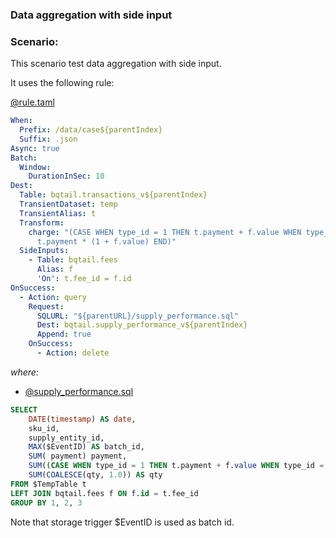 ### Data aggregation with side input

### Scenario:

This scenario test data aggregation with side input.

It uses the following rule:

[@rule.taml](rule/rule.yaml)
```yaml
When:
  Prefix: /data/case${parentIndex}
  Suffix: .json
Async: true
Batch:
  Window:
    DurationInSec: 10
Dest:
  Table: bqtail.transactions_v${parentIndex}
  TransientDataset: temp
  TransientAlias: t
  Transform:
    charge: "(CASE WHEN type_id = 1 THEN t.payment + f.value WHEN type_id = 2 THEN
      t.payment * (1 + f.value) END)"
  SideInputs:
    - Table: bqtail.fees
      Alias: f
      'On': t.fee_id = f.id
OnSuccess:
  - Action: query
    Request:
      SQLURL: "${parentURL}/supply_performance.sql"
      Dest: bqtail.supply_performance_v${parentIndex}
      Append: true
    OnSuccess:
      - Action: delete

```

_where:_

- [@supply_performance.sql](rule/supply_performance.sql)
```sql
SELECT
    DATE(timestamp) AS date,
    sku_id,
    supply_entity_id,
    MAX($EventID) AS batch_id,
    SUM( payment) payment,
    SUM((CASE WHEN type_id = 1 THEN t.payment + f.value WHEN type_id = 2 THEN t.payment * (1 + f.value) END)) charge,
    SUM(COALESCE(qty, 1.0)) AS qty
FROM $TempTable t
LEFT JOIN bqtail.fees f ON f.id = t.fee_id
GROUP BY 1, 2, 3
```

Note that storage trigger $EventID is used as batch id.

